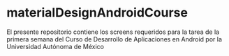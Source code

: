 # materialDesignAndroidCourse
El presente repositorio contiene los screens requeridos para la tarea de la primera semana del Curso de Desarrollo de Aplicaciones en Android por la Universidad Autónoma de México
